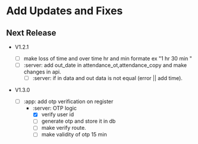 # Add Updates and Fixes

## Next Release

- V1.2.1

  - [ ] make loss of time and over time hr and min formate ex "1 hr 30 min "
  - [ ] :server: add out_date in attendance_ot,attendance_copy and make changes
        in api.
    - [ ] :server: if in data and out data is not equal (error || add time).

- V1.3.0
  - [ ] :app: add otp verification on register
    - :server: OTP logic
      - [x] verify user id
      - [ ] generate otp and store it in db
      - [ ] make verify route.
      - [ ] make validity of otp 15 min
